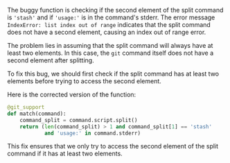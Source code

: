 The buggy function is checking if the second element of the split command is `'stash'` and if `'usage:'` is in the command's stderr. The error message `IndexError: list index out of range` indicates that the split command does not have a second element, causing an index out of range error.

The problem lies in assuming that the split command will always have at least two elements. In this case, the `git` command itself does not have a second element after splitting.

To fix this bug, we should first check if the split command has at least two elements before trying to access the second element.

Here is the corrected version of the function:

```python
@git_support
def match(command):
    command_split = command.script.split()
    return (len(command_split) > 1 and command_split[1] == 'stash'
            and 'usage:' in command.stderr)
```

This fix ensures that we only try to access the second element of the split command if it has at least two elements.